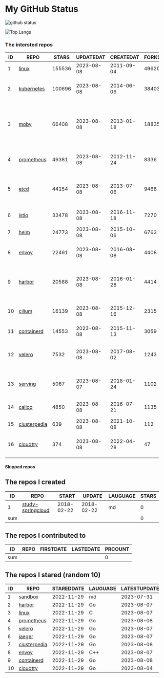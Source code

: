 # My GitHub Status

<img src="https://github-readme-stats-1.yihong0618.vercel.app/api?username=daoqingniu&show_icons=true&&&hide_title=true&count_private=true" alt="github status" />

![Top Langs](https://github-readme-stats-1.yihong0618.vercel.app/api/top-langs/?username=daoqingniu&layout=compact)

<!--START_SECTION:github_repos-->
### The intersted repos
| ID |                              REPO                               | STARS  | UPDATEDAT  | CREATEDAT  | FORKSCOUNT |                                              DESCRIPTIONS                                              |
|----|-----------------------------------------------------------------|--------|------------|------------|------------|--------------------------------------------------------------------------------------------------------|
|  1 | [linux](https://github.com/torvalds/linux)                      | 155536 | 2023-08-08 | 2011-09-04 |      49620 | Linux kernel source tree                                                                               |
|  2 | [kubernetes](https://github.com/kubernetes/kubernetes)          | 100696 | 2023-08-08 | 2014-06-06 |      38403 | Production-Grade Container Scheduling and Management                                                   |
|  3 | [moby](https://github.com/moby/moby)                            |  66408 | 2023-08-08 | 2013-01-18 |      18835 | Moby Project - a collaborative project for the container ecosystem to assemble container-based systems |
|  4 | [prometheus](https://github.com/prometheus/prometheus)          |  49381 | 2023-08-08 | 2012-11-24 |       8336 | The Prometheus monitoring system and time series database.                                             |
|  5 | [etcd](https://github.com/etcd-io/etcd)                         |  44154 | 2023-08-08 | 2013-07-06 |       9466 | Distributed reliable key-value store for the most critical data of a distributed system                |
|  6 | [istio](https://github.com/istio/istio)                         |  33478 | 2023-08-08 | 2016-11-18 |       7270 | Connect, secure, control, and observe services.                                                        |
|  7 | [helm](https://github.com/helm/helm)                            |  24773 | 2023-08-08 | 2015-10-06 |       6763 | The Kubernetes Package Manager                                                                         |
|  8 | [envoy](https://github.com/envoyproxy/envoy)                    |  22491 | 2023-08-08 | 2016-08-08 |       4408 | Cloud-native high-performance edge/middle/service proxy                                                |
|  9 | [harbor](https://github.com/goharbor/harbor)                    |  20588 | 2023-08-08 | 2016-01-28 |       4414 | An open source trusted cloud native registry project that stores, signs, and scans content.            |
| 10 | [cilium](https://github.com/cilium/cilium)                      |  16139 | 2023-08-08 | 2015-12-16 |       2315 | eBPF-based Networking, Security, and Observability                                                     |
| 11 | [containerd](https://github.com/containerd/containerd)          |  14553 | 2023-08-08 | 2015-11-13 |       3059 | An open and reliable container runtime                                                                 |
| 12 | [velero](https://github.com/vmware-tanzu/velero)                |   7532 | 2023-08-08 | 2017-08-02 |       1243 | Backup and migrate Kubernetes applications and their persistent volumes                                |
| 13 | [serving](https://github.com/knative/serving)                   |   5067 | 2023-08-07 | 2018-01-24 |       1102 | Kubernetes-based, scale-to-zero, request-driven compute                                                |
| 14 | [calico](https://github.com/projectcalico/calico)               |   4850 | 2023-08-08 | 2016-07-21 |       1135 | Cloud native networking and network security                                                           |
| 15 | [clusterpedia](https://github.com/clusterpedia-io/clusterpedia) |    639 | 2023-08-08 | 2021-10-08 |        112 | The Encyclopedia of Kubernetes clusters                                                                |
| 16 | [cloudtty](https://github.com/cloudtty/cloudtty)                |    374 | 2023-08-08 | 2022-04-28 |         47 | A Friendly Kubernetes CloudShell (Web Terminal) !                                                      |



#### Skipped repos
<!--END_SECTION:github_repos-->

<!--START_SECTION:my_github-->
## The repos I created
| ID  |                                 REPO                                 |   START    |   UPDATE   | LAUGUAGE | STARS |
|-----|----------------------------------------------------------------------|------------|------------|----------|-------|
|   1 | [study-springcloud](https://github.com/daoqingniu/study-springcloud) | 2018-02-22 | 2018-02-22 | md       |     0 |
| sum |                                                                      |            |            |          |     0 |

## The repos I contributed to
| ID  | REPO | FIRSTDATE | LASTEDATE | PRCOUNT |
|-----|------|-----------|-----------|---------|
| sum |      |           |           |       0 |

## The repos I stared (random 10)
| ID |                              REPO                               | STAREDDATE | LAUGUAGE | LATESTUPDATE |
|----|-----------------------------------------------------------------|------------|----------|--------------|
|  1 | [sandbox](https://github.com/cncf/sandbox)                      | 2022-11-29 | md       | 2023-07-31   |
|  2 | [harbor](https://github.com/goharbor/harbor)                    | 2022-11-29 | Go       | 2023-08-07   |
|  3 | [linux](https://github.com/torvalds/linux)                      | 2022-11-29 | C        | 2023-08-07   |
|  4 | [prometheus](https://github.com/prometheus/prometheus)          | 2022-11-29 | Go       | 2023-08-08   |
|  5 | [velero](https://github.com/vmware-tanzu/velero)                | 2022-11-29 | Go       | 2023-08-07   |
|  6 | [jaeger](https://github.com/jaegertracing/jaeger)               | 2022-11-29 | Go       | 2023-08-07   |
|  7 | [clusterpedia](https://github.com/clusterpedia-io/clusterpedia) | 2022-11-29 | Go       | 2023-08-08   |
|  8 | [envoy](https://github.com/envoyproxy/envoy)                    | 2022-11-29 | C++      | 2023-08-07   |
|  9 | [containerd](https://github.com/containerd/containerd)          | 2022-11-29 | Go       | 2023-08-08   |
| 10 | [cloudtty](https://github.com/cloudtty/cloudtty)                | 2022-11-29 | Go       | 2023-08-04   |

<!--END_SECTION:my_github-->
